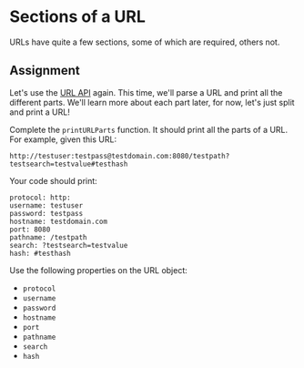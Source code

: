 # Sections of a URL

URLs have quite a few sections, some of which are required, others not.

## Assignment

Let's use the [URL API](https://developer.mozilla.org/en-US/docs/Web/API/URL/URL) again. This time, we'll parse a URL and print all the different parts. We'll learn more about each part later, for now, let's just split and print a URL!

Complete the `printURLParts` function. It should print all the parts of a URL. For example, given this URL:

`http://testuser:testpass@testdomain.com:8080/testpath?testsearch=testvalue#testhash`

Your code should print:

```
protocol: http:
username: testuser
password: testpass
hostname: testdomain.com
port: 8080
pathname: /testpath
search: ?testsearch=testvalue
hash: #testhash
```

Use the following properties on the URL object:

* `protocol`
* `username`
* `password`
* `hostname`
* `port`
* `pathname`
* `search`
* `hash`
